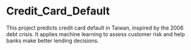 # Credit_Card_Default
This project predicts credit card default in Taiwan, inspired by the 2006 debt crisis. It applies machine learning to assess customer risk and help banks make better lending decisions.
